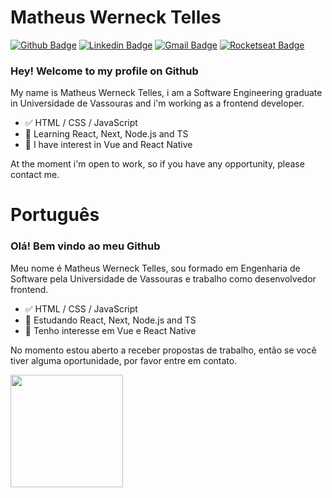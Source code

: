 # Matheus Werneck Telles

[![Github Badge](https://img.shields.io/badge/-Github-000?style=flat-square&logo=Github&logoColor=white&link=https://github.com/mwtelles)](https://github.com/mwtelles)
[![Linkedin Badge](https://img.shields.io/badge/-LinkedIn-blue?style=flat-square&logo=Linkedin&logoColor=white&link=https://www.linkedin.com/in/mwtelles/)](https://www.linkedin.com/in/mwtelles/)
[![Gmail Badge](https://img.shields.io/badge/-Gmail-c14438?style=flat-square&logo=Gmail&logoColor=white&link=mailto:business.mwtelles@gmail.com)](mailto:business.mwtelles@gmail.com)
[![Rocketseat Badge](https://img.shields.io/badge/Rocketseat-8257e5?style=flat-square&link=https://app.rocketseat.com.br/me/mwtelles)](https://app.rocketseat.com.br/me/mwtelles)

### Hey! Welcome to my profile on Github

My name is Matheus Werneck Telles, i am a Software Engineering graduate in Universidade de Vassouras and i'm working as a frontend developer.

- ✅ HTML / CSS / JavaScript
- 📕 Learning React, Next, Node.js and TS
- 📖 I have interest in Vue and React Native

At the moment i'm open to work, so if you have any opportunity, please contact me.

# Português

### Olá! Bem vindo ao meu Github

Meu nome é Matheus Werneck Telles, sou formado em Engenharia de Software pela Universidade de Vassouras e trabalho como desenvolvedor frontend.

- ✅ HTML / CSS / JavaScript
- 📕 Estudando React, Next, Node.js and TS
- 📖 Tenho interesse em Vue e React Native

No momento estou aberto a receber propostas de trabalho, então se você tiver alguma oportunidade, por favor entre em contato.

<div>
  <img height='180em' src='https://github-readme-stats.vercel.app/api/top-langs/?username=mwtelles&layout=compact&theme=light' />
</div>
